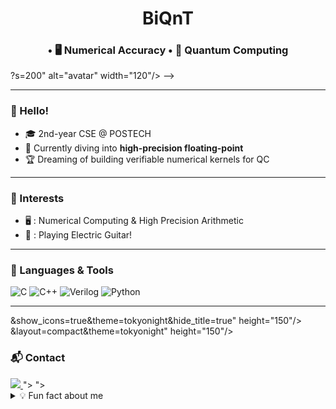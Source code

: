<!-- ──────────────────────────────── -->
<!--   GitHub Profile README   v1.1.1   -->
<!-- ──────────────────────────────── -->

<!-- 1) 대문 배너 / 닉네임 -->
<h1 align="center">BiQnT</h1>
<h3 align="center"> • 🖥️ Numerical Accuracy • 🔬 Quantum Computing</h3>

<!-- 프로필 아바타 (원하면 삭제) -->
<!-- <p align="center"> -->
<!--  <img src="https://avatars.githubusercontent.com/u/<!-- 수정: 네 GitHub ID -->?s=200" alt="avatar" width="120"/> -->
</p> 

--- 
<!-- 2) About / Bio -->
### 👋 Hello!
- 🎓 2nd-year CSE @ POSTECH  
- 🌱 Currently diving into **high-precision floating-point**  
- 🏆 Dreaming of building verifiable numerical kernels for QC

<!-- > **Motto:** *“0.1 보다 나은 0.001 을, 그리고 언젠간 1e-9 를.”* -->

---

<!-- 3) Interests -->
### 🧭 Interests
- 🖥️ : Numerical Computing & High Precision Arithmetic
- 🎸 : Playing Electric Guitar!
---

<!-- 4) Languages / Tools (Shield.io badges) -->
### 🧰 Languages & Tools
![C](https://img.shields.io/badge/C-272C34?style=for-the-badge&logo=c&logoColor=white)
![C++](https://img.shields.io/badge/C%2B%2B-00599C?style=for-the-badge&logo=c%2B%2B&logoColor=white)
![Verilog](https://img.shields.io/badge/Verilog-148EFF?style=for-the-badge)
![Python](https://img.shields.io/badge/Python-3776AB?style=for-the-badge&logo=python&logoColor=white)

---

<!-- 5) GitHub Stats (선택) -->
<!--
### 📊 Stats
<p align="center">
  <img src="https://github-readme-stats.vercel.app/api?username=<!-- 수정: 네 닉네임 -->&show_icons=true&theme=tokyonight&hide_title=true" height="150"/>
  
<!--
  <img src="https://github-readme-stats.vercel.app/api/top-langs/?username=<!-- 수정 -->&layout=compact&theme=tokyonight" height="150"/>

<!--
</p>

---
-->
<!-- 6) Contact -->
### 📬 Contact
<a href="mailto: adh2498@postech.ac.kr ">
  <img src="https://img.shields.io/badge/GMail-EA4335?style=flat-square&logo=gmail&logoColor=white"/>
</a>
<!--<a href="https://solved.ac/profile/<!-- 수정: solved.ac ID 있으면 -->">
 <!-- <img src="https://img.shields.io/badge/Solved.ac-101010?style=flat-square&logo=hellokitty&logoColor=white" />
</a>
<!-- 필요 없으면 위/아래 링크 지우기 -->
<!--<a href="https://velog.io/@<!-- 수정: Velog 닉 -->">
  <!--<img src="https://img.shields.io/badge/Velog-20C997?style=flat-square&logo=velog&logoColor=white"/>
</a>

---

<!-- 7) Fun fact / Footer -->
<details>
<summary>💡 Fun fact about me</summary>

```txt
• Played keyboard in a college band  
• Obsessed with HiDPI monitor scaling  
• Can fix your floating-point rounding bugs at 3 am
